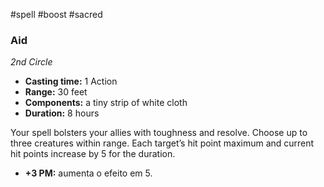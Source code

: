 #spell #boost #sacred
### Aid
*2nd Circle*
- **Casting time:** 1 Action
- **Range:** 30 feet
- **Components:** a tiny strip of white cloth
- **Duration:** 8 hours

Your spell bolsters your allies with toughness and resolve.
Choose up to three creatures within range. Each target’s hit point maximum and current hit points increase by 5 for the duration.

- **+3 PM:** aumenta o efeito em 5.
